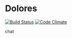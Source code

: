 # Dolores

[![Build Status](https://img.shields.io/snap-ci/aterris/dolores/master.svg)](https://snap-ci.com/aterris/dolores/branch/master)
[![Code Climate](http://img.shields.io/codeclimate/github/aterris/simplecov-shield.svg)](https://codeclimate.com/github/aterris/dolores)

chat
